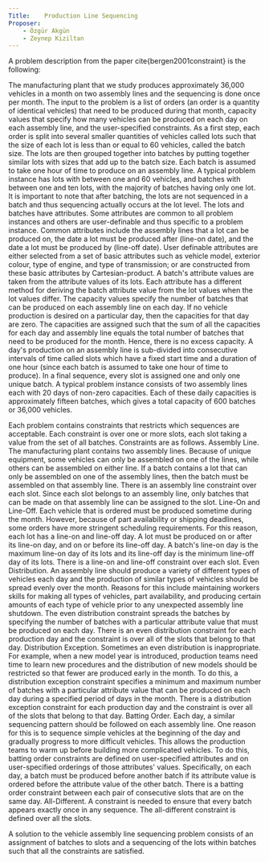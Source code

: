 ```yaml
---
Title:    Production Line Sequencing
Proposer:
	- Özgür Akgün
	- Zeynep Kiziltan
---
```


A problem description from the paper cite{bergen2001constraint} is the following:

The manufacturing plant that we study produces approximately 36,000 vehicles in a month on two assembly lines and the sequencing is done once per month.
The input to the problem is a list of orders (an order is a quantity of identical vehicles) that need to be produced during that month, capacity values that specify how many vehicles can be produced on each day on each assembly line, and the user-specified constraints. As a first step, each order is split into several smaller quantities of vehicles called lots such that the size of each lot is less than or equal to 60 vehicles, called the batch size. The lots are then grouped together into batches by putting together similar lots with sizes that add up to the batch size. Each batch is assumed to take one hour of time to produce on an assembly line. A typical problem instance has lots with between one and 60 vehicles, and batches with between one and ten lots, with the majority of batches having only one lot. It is important to note that after batching, the lots are not sequenced in a batch and thus sequencing actually occurs at the lot level.
The lots and batches have attributes. Some attributes are common to all problem instances and others are user-definable and thus specific to a problem instance. Common attributes include the assembly lines that a lot can be produced on, the date a lot must be produced after (line-on date), and the date a lot must be produced by (line-off date). User definable attributes are either selected from a set of basic attributes such as vehicle model, exterior colour, type of engine, and type of transmission; or are constructed from these basic attributes by Cartesian-product. A batch's attribute values are taken from the attribute values of its lots. Each attribute has a different method for deriving the batch attribute value from the lot values when the lot values differ.
The capacity values specify the number of batches that can be produced on each assembly line on each day. If no vehicle production is desired on a particular day, then the capacities for that day are zero. The capacities are assigned such that the sum of all the capacities for each day and assembly line equals the total number of batches that need to be produced for the month. Hence, there is no excess capacity. A day's production on an assembly line is sub-divided into consecutive intervals of time called slots which have a fixed start time and a duration of one hour (since each batch is assumed to take one hour of time to produce). In a final sequence, every slot is assigned one and only one unique batch. A typical problem instance consists of two assembly lines each with 20 days of non-zero capacities. Each of these daily capacities is approximately fifteen batches, which gives a total capacity of 600 batches or 36,000 vehicles.

Each problem contains constraints that restricts which sequences are acceptable. Each constraint is over one or more slots, each slot taking a value from the set of all batches. Constraints are as follows.
Assembly Line. The manufacturing plant contains two assembly lines. Because of unique equipment, some vehicles can only be assembled on one of the lines, while others can be assembled on either line. If a batch contains a lot that can only be assembled on one of the assembly lines, then the batch must be assembled on that assembly line. There is an assembly line constraint over each slot. Since each slot belongs to an assembly line, only batches that can be made on that assembly line can be assigned to the slot.
Line-On and Line-Off. Each vehicle that is ordered must be produced sometime during the month. However, because of part availability or shipping deadlines, some orders have more stringent scheduling requirements. For this reason, each lot has a line-on and line-off day. A lot must be produced on or after its line-on day, and on or before its line-off day. A batch's line-on day is the maximum line-on day of its lots and its line-off day is the minimum line-off day of its lots. There is a line-on and line-off constraint over each slot.
Even Distribution. An assembly line should produce a variety of different types of vehicles each day and the production of similar types of vehicles should be spread evenly over the month. Reasons for this include maintaining workers skills for making all types of vehicles, part availability, and producing certain amounts of each type of vehicle prior to any unexpected assembly line shutdown. The even distribution constraint spreads the batches by specifying the number of batches with a particular attribute value that must be produced on each day. There is an even distribution constraint for each production day and the constraint is over all of the slots that belong to that day.
Distribution Exception. Sometimes an even distribution is inappropriate. For example, when a new model year is introduced, production teams need time to learn new procedures and the distribution of new models should be restricted so that fewer are produced early in the month. To do this, a distribution exception constraint specifies a minimum and maximum number of batches with a particular attribute value that can be produced on each day during a specified period of days in the month. There is a distribution exception constraint for each production day and the constraint is over all of the slots that belong to that day.
Batting Order. Each day, a similar sequencing pattern should be followed on each assembly line. One reason for this is to sequence simple vehicles at the beginning of the day and gradually progress to more difficult vehicles. This allows the production teams to warm up before building more complicated vehicles. To do this, batting order constraints are defined on user-specified attributes and on user-specified orderings of those attributes' values. Specifically, on each day, a batch must be produced before another batch if its attribute value is ordered before the attribute value of the other batch. There is a batting order constraint between each pair of consecutive slots that are on the same day.
All-Different. A constraint is needed to ensure that every batch appears exactly once in any sequence. The all-different constraint is defined over all the slots.

A solution to the vehicle assembly line sequencing problem consists of an assignment of batches to slots and a sequencing of the lots within batches such that all the constraints are satisfied.


